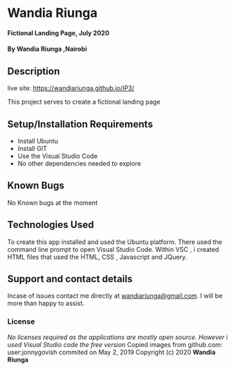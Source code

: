 # Wandia Riunga
#### Fictional Landing Page, July 2020
#### By **Wandia Riunga ,Nairobi**
## Description
live site: https://wandiariunga.github.io/IP3/

This project serves to create a fictional landing page
## Setup/Installation Requirements
* Install Ubuntu
* Install GIT
* Use the Visual Studio Code
* No other dependencies needed to explore
## Known Bugs
No Known bugs at the moment
## Technologies Used
To create this app installed and used the Ubuntu platform. There used the command line prompt to open Visual Studio Code. Within VSC , i created HTML files that used the HTML, CSS , Javascript and JQuery.
## Support and contact details
Incase of issues contact me directly at wandiariunga@gmail.com. I will be more than happy to assist.
### License
*No licenses required as the applications are mostly open source. However i used Visual Studio code the free version*
Copied images from github.com: user:jonnygovish commited on May 2, 2019
Copyright (c) 2020 **Wandia Riunga**
